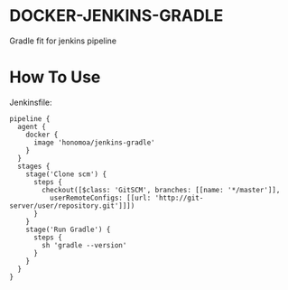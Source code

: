 # DOCKER-JENKINS-GRADLE

Gradle fit for jenkins pipeline

# How To Use

Jenkinsfile:

```
pipeline {
  agent {
    docker {
      image 'honomoa/jenkins-gradle'
    }
  }
  stages {
    stage('Clone scm') {
      steps {
        checkout([$class: 'GitSCM', branches: [[name: '*/master']],
          userRemoteConfigs: [[url: 'http://git-server/user/repository.git']]])
      }
    }
    stage('Run Gradle') {
      steps {
        sh 'gradle --version'
      }
    }
  }
}
```
